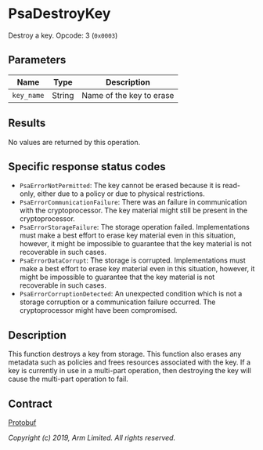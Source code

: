 # PsaDestroyKey

Destroy a key. Opcode: 3 (`0x0003`)

## Parameters

| Name       | Type   | Description              |
|------------|--------|--------------------------|
| `key_name` | String | Name of the key to erase |

## Results

No values are returned by this operation.

## Specific response status codes

- `PsaErrorNotPermitted`: The key cannot be erased because it is read-only, either due to a policy
   or due to physical restrictions.
- `PsaErrorCommunicationFailure`: There was an failure in communication with the cryptoprocessor.
   The key material might still be present in the cryptoprocessor.
- `PsaErrorStorageFailure`: The storage operation failed. Implementations must make a best effort to
   erase key material even in this situation, however, it might be impossible to guarantee that the
   key material is not recoverable in such cases.
- `PsaErrorDataCorrupt`: The storage is corrupted. Implementations must make a best effort to erase
   key material even in this situation, however, it might be impossible to guarantee that the key
   material is not recoverable in such cases.
- `PsaErrorCorruptionDetected`: An unexpected condition which is not a storage corruption or a
   communication failure occurred. The cryptoprocessor might have been compromised.

## Description

This function destroys a key from storage. This function also erases any metadata such as policies
and frees resources associated with the key. If a key is currently in use in a multi-part operation,
then destroying the key will cause the multi-part operation to fail.

## Contract

[Protobuf](https://github.com/parallaxsecond/parsec-operations/blob/master/protobuf/psa_destroy_key.proto)

*Copyright (c) 2019, Arm Limited. All rights reserved.*
